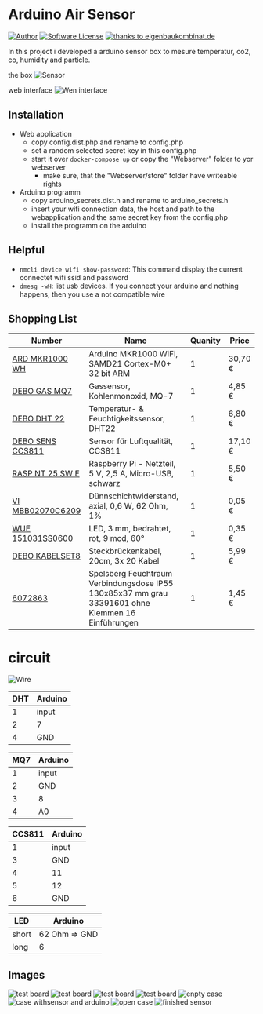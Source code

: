# Arduino Air Sensor

[![Author](https://img.shields.io/badge/author-falk--m-blue.svg?style=flat-square)](https://falk-m.de)
[![Software License](https://img.shields.io/badge/license-MIT-brightgreen.svg?style=flat-square)](LICENSE)
[![thanks to eigenbaukombinat.de](https://img.shields.io/badge/Thanks%20to-Eigenbaukombinat%20Halle-1abc9c.svg)](https://eigenbaukombinat.de/)

In this project i developed a arduino sensor box to mesure temperatur, co2, co, humidity and particle.

the box
![Sensor](Images/IMG_20230228_232007.jpg)

web interface
![Wen interface](Images/screenshot.png)

## Installation

- Web application
  - copy config.dist.php and rename to config.php
  - set a random selected secret key in this config.php
  - start it over ```docker-compose up``` or copy the "Webserver" folder to yor webserver
    - make sure, that the "Webserver/store" folder have writeable rights
- Arduino programm
  - copy arduino_secrets.dist.h and rename to arduino_secrets.h
  - insert your wifi connection data, the host and path to the webapplication and the same secret key from the config.php
  - install the programm on the arduino

## Helpful

- ```nmcli device wifi show-password```: This command display the current connectet wifi ssid and password
- ```dmesg -wH```: list usb devices. If you connect your arduino and nothing happens, then you use a not compatible wire

## Shopping List

| Number | Name | Quanity | Price |
|---|---|---|---|
| [ARD MKR1000 WH](https://www.reichelt.de/arduino-mkr1000-wifi-samd21-cortex-m0-32-bit-arm-ard-mkr1000-wh-p230558.html?&trstct=pos_0&nbc=1) | Arduino MKR1000 WiFi, SAMD21 Cortex-M0+ 32 bit ARM | 1 | 30,70 € |
| [DEBO GAS MQ7](https://www.reichelt.de/entwicklerboards-gassensor-kohlenmonoxid-mq-7-debo-gas-mq7-p280115.html?&trstct=pos_0&nbc=1) | Gassensor, Kohlenmonoxid, MQ-7 | 1 | 4,85 € |
| [DEBO DHT 22](https://www.reichelt.de/entwicklerboards-temperatur-feuchtigkeitssensor-dht22-debo-dht-22-p224218.html?&trstct=pos_0&nbc=1) | Temperatur- & Feuchtigkeitssensor, DHT22 | 1 | 6,80 € |
| [DEBO SENS CCS811](https://www.reichelt.de/entwicklerboards-sensor-fuer-luftqualitaet-ccs811-debo-sens-ccs811-p253655.html?&trstct=pos_0&nbc=1) | Sensor für Luftqualität, CCS811 | 1 | 17,10 € |
| [RASP NT 25 SW E](https://www.reichelt.de/raspberry-pi-netzteil-5-v-2-5-a-micro-usb-schwarz-rasp-nt-25-sw-e-p240934.html?&trstct=pos_0&nbc=1) | Raspberry Pi - Netzteil, 5 V, 2,5 A, Micro-USB, schwarz | 1 | 5,50 € |
| [VI MBB02070C6209](https://www.reichelt.de/duennschichtwiderstand-axial-0-6-w-62-ohm-1--vi-mbb02070c6209-p233762.html?&trstct=pos_0&nbc=1) | Dünnschichtwiderstand, axial, 0,6 W, 62 Ohm, 1% | 1 | 0,05 € |
| [WUE 151031SS0600](https://www.reichelt.de/led-3-mm-bedrahtet-rot-9-mcd-60--wue-151031ss0600-p230886.html) | LED, 3 mm, bedrahtet, rot, 9 mcd, 60° | 1 | 0,35 € |
| [DEBO KABELSET8](https://www.reichelt.de/entwicklerboards-steckbrueckenkabel-20cm-3x-20-kabel-debo-kabelset8-p280591.html) | Steckbrückenkabel, 20cm, 3x 20 Kabel | 1 | 5,99 € |
| [6072863](https://www.hornbach.de/p/spelsberg-feuchtraum-verbindungsdose-ip55-130x85x37-mm-grau-33391601-ohne-klemmen-16-einfuehrungen/6072863/) | Spelsberg Feuchtraum Verbindungsdose IP55 130x85x37 mm grau 33391601 ohne Klemmen 16 Einführungen | 1 | 1,45 € |

# circuit

![Wire](Images/wire.svg)

| DHT | Arduino |
|---|---|
| 1 | input |
| 2 | 7 |
| 4 | GND |

| MQ7 | Arduino |
|---|---|
| 1 | input |
| 2 | GND |
| 3 | 8 |
| 4 | A0 |

| CCS811 | Arduino |
|---|---|
| 1 | input |
| 3 | GND |
| 4 | 11 |
| 5 | 12 |
| 6 | GND |

| LED | Arduino |
|---|---|
| short | 62 Ohm => GND |
| long | 6 |

## Images

![test board](Images/IMG_20230212_224201.jpg)
![test board](Images/IMG_20230214_231805.jpg)
![test board](Images/IMG_20230214_231828.jpg)
![test board](Images/IMG_20230228_201940.jpg)
![enpty case](Images/IMG_20230228_212459.jpg)
![case withsensor and arduino](Images/IMG_20230228_221323.jpg)
![open case](Images/IMG_20230228_231809.jpg)
![finished sensor](Images/IMG_20230228_232007.jpg)